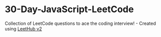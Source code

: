 # 30-Day-JavaScript-LeetCode
Collection of LeetCode questions to ace the coding interview! - Created using [LeetHub v2](https://github.com/arunbhardwaj/LeetHub-2.0)

